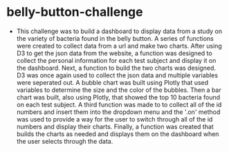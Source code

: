 # belly-button-challenge

- This challenge was to build a dashboard to display data from a study on the variety of bacteria found in the belly button. A series of functions were created to collect data from a url and make two charts. After using D3 to get the json data from the website, a function was designed to collect the personal information for each test subject and display it on the dashboard. Next, a function to build the two charts was designed. D3 was once again used to collect the json data and multiple variables were seperated out. A bubble chart was built using Plotly that used variables to determine the size and the color of the bubbles. Then a bar chart was built, also using Plotly, that showed the top 10 bacteria found on each test subject. A third function was made to to collect all of the id numbers and insert them into the dropdown menu and the '.on' method was used to provide a way for the user to switch through all of the id numbers and display their charts. Finally, a function was created that builds the charts as needed and displays them on the dashboard when the user selects through the data. 
